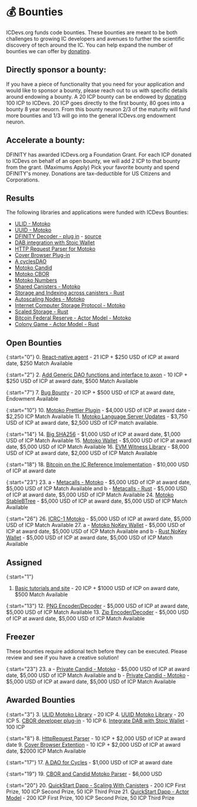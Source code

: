 # 💰 Bounties

ICDevs.org funds code bounties. These bounties are meant to be both challenges to growing IC developers and avenues to further the scientific discovery of tech around the IC. You can help expand the number of bounties we can offer by [donating](/donations.html).

## Directly sponsor a bounty:

If you have a piece of functionality that you need for your application and would like to sponsor a bounty, please reach out to us with specific details around endowing a bounty.  A 20 ICP bounty can be endowed by [donating](https://icdevs.org/donations.html) 100 ICP to ICDevs.  20 ICP goes directly to the first bounty, 80 goes into a bounty 8 year neuorn. From this bounty neuron 2/3 of the maturity will fund more bounties and 1/3 will go into the general ICDevs.org endowment neuron.

## Accelerate a bounty:

DFINITY has awarded ICDevs.org a Foundation Grant. For each ICP donated to ICDevs on behalf of an open bounty, we will add 2 ICP to that bounty from the grant. (Maximums Apply)  Pick your favorite bounty and spend DFINITY's money.  Donations are tax-deductible for US Citizens and Corporations.

## Results

The following libraries and applications were funded with ICDevs Bounties:

- [ULID - Motoko](https://github.com/aviate-labs/ulid.mo)
- [UUID - Motoko](https://github.com/aviate-labs/uuid.mo)
- [DFINITY Decoder - plug in](https://chrome.google.com/webstore/detail/dfinity-decoder/meaadkenfkhjakkkdapaallimhbdofck) - [source](https://github.com/jorgenbuilder/chrome-dfinity-decoder)
- [DAB integration with Stoic Wallet](https://github.com/Toniq-Labs/stoic-wallet/pull/13)
- [HTTP Request Parser for Motoko](https://github.com/tomijaga/http-parser.mo)
- [Cover Browser Plug-in](https://github.com/IT-Union-DAO/can-check/)
- [A cyclesDAO](https://github.com/sardariuss/CyclesDAO)
- [Motoko Candid](https://github.com/Gekctek/motoko_candid)
- [Motoko CBOR](https://github.com/Gekctek/motoko_cbor)
- [Motoko Numbers](https://github.com/Gekctek/motoko_numbers)
- [Shared Canisters - Motoko](https://github.com/professionalGithub99/ScalingBounty)
- [Storage and Indexing across canisters - Rust](https://github.com/GLicDEV/quickstart_scaling/)
- [Autoscaling Nodes - Motoko](https://github.com/hoosan/auto-scaling-notes)
- [Internet Computer Storage Protocol - Motoko](https://github.com/PrimLabs/ICSP0)
- [Scaled Storage - Rust](https://github.com/scroobius-pip/scaled_storage)
- [Bitcoin Federal Reserve - Actor Model - Motoko](https://github.com/professionalGithub99/actormodelbounty)
- [Colony Game - Actor Model - Rust](https://github.com/GLicDEV/ic-quickstart-actor-model)

## Open Bounties

{:start="0"}
0. [React-native agent](/bounties/2021/10/16/react-native-agent-bounty.html) - 21 ICP + $250 USD of ICP at award date, $250 Match Available

{:start="2"}
2. [Add Generic DAO functions and interface to axon](/bounties/2021/11/01/generic-dao-fork-axon-copy.html) - 10 ICP + $250 USD of ICP at award date, $500 Match Available

{:start="7"}
7. [Bug Bounty](/bounties/2022/01/03/Bug-Bounty.html) - 20 ICP + $500 USD of ICP at award date, Endowment Available

{:start="10"}
10. [Motoko Prettier Plugin](/bounties/2022/01/19/Motoko-Prettier-Plugin.html) - $4,000 USD of ICP at award date - $2,250 ICP Match Available
11. [Motoko Language Server Updates](/bounties/2022/02/12/Language-Server-Updates.html) - $3,750 USD of ICP at award date, $2,500 USD of ICP match available.


{:start="14"}
14. [Big SHA256](/bounties/2022/02/22/Big-SHA256.html) - $1,000 USD of ICP at award date, $1,000 USD of ICP Match Available
15. [Motoko Wallet](/bounties/2022/02/23/Motoko-Wallet.html) - $5,000 USD of ICP at award date, $5,000 USD of ICP Match Available
16. [EVM Witness Library](/bounties/2022/02/24/EVM-Witness-Library.html) - $8,000 USD of ICP at award date, $2,000 USD of ICP Match Available

{:start="18"}
18. [Bitcoin on the IC Reference Implementation](/bounties/2022/02/26/Bitcoin-on-the-IC-Reference-Implementation.html) - $10,000 USD of ICP at award date

{:start="23"}
23. a - [Metacalls - Motoko](/bounties/2022/09/14/Metacalls-Motoko.html) - $5,000 USD of ICP at award date, $5,000 USD of ICP Match Available and b - [Metacalls - Rust](/bounties/2022/09/14/Metacalls-Rust.html) - $5,000 USD of ICP at award date, $5,000 USD of ICP Match Available
24. [Motoko StableBTree](/bounties/2022/08/14/Motoko-StableBTree.html) - $5,000 USD of ICP at award date, $5,000 USD of ICP Match Available

{:start="26"}
26. [ICRC-1 Motoko](/bounties/2022/08/14/ICRC-1-Motoko.html) - $5,000 USD of ICP at award date, $5,000 USD of ICP Match Available
27. a - [Motoko NoKey Wallet](/bounties/2022/09/14/NoKey-Wallet-Motoko.html) - $5,000 USD of ICP at award date, $5,000 USD of ICP Match Available and b - [Rust NoKey Wallet](/bounties/2022/09/14/NoKey-Wallet-Rust.html) - $5,000 USD of ICP at award date, $5,000 USD of ICP Match Available


## Assigned 

{:start="1"}
1. [Basic tutorials and site](/bounties/2021/10/25/speed-run-the-ic-bounty.html) - 20 ICP + $1000 USD of ICP on award date, $500 Match Available

{:start="13"}
12. [PNG Encoder/Decoder](/bounties/2022/02/20/PNG-Encoder-Decoder.html) - $5,000 USD of ICP at award date, $5,000 USD of ICP Match Available
13. [Zip Encoder/Decoder](/bounties/2022/02/21/Zip-Encoder-Decoder.html) - $5,000 USD of ICP at award date, $5,000 USD of ICP Match Available







## Freezer

These bounties require addional tech before they can be executed. Please review and see if you have a creative solution!

{:start="23"}
23. a - [Private Candid - Motoko](/bounties/2022/08/08/Private-Candid-Motoko.html) - $5,000 USD of ICP at award date, $5,000 USD of ICP Match Available and b - [Private Candid - Motoko](/bounties/2022/08/08/Private-Candid-Rust.html) - $5,000 USD of ICP at award date, $5,000 USD of ICP Match Available

## Awarded Bounties

{:start="3"}
3. [ULID Motoko Library](https://icdevs.org/bounties/2021/11/08/ULID-motoko-library.html) - 20 ICP
4. [UUID Motoko Library](https://icdevs.org/bounties/2021/11/17/UUID-motoko-library.html) - 20 ICP
5. [CBOR developer plug-in](https://icdevs.org/bounties/2021/11/23/CBOR-plug-in.html) - 10 ICP
6. [Integrate DAB with Stoic Wallet](https://icdevs.org/bounties/2021/12/17/DAB-and-Stoic-Integration.html) - 100 ICP

{:start="8"}
8. [HttpRequest Parser](/bounties/2022/01/11/HTTPRequest-Parser.html) -  10 ICP + $2,000 USD of ICP at award date
9. [Cover Browser Extention](/bounties/2022/01/19/Cover-Browser-Extension.html) - 10 ICP + $2,000 USD of ICP at award date, $2000 ICP Match Available

{:start="17"}
17. [A DAO for Cycles](/bounties/2022/02/25/A-DAO-for-Cycles.html) - $1,000 USD of ICP at award date

{:start="19"}
19. [CBOR and Candid Motoko Parser](/bounties/2022/02/22/CBOR-and-Candid-Motoko-Parser.html) - $6,000 USD

{:start="20"}
20. [QuickStart Dapp - Scaling With Canisters](/bounties/2022/03/25/QuickStart-Dapp-Scaling-With-Canisters.html) - 200 ICP First Prize, 100 ICP Second Prize, 50 ICP Third Prize
21. [QuickStart Dapp - Actor Model](/bounties/2022/04/26/QuickStart-Dapp-Scaling-With-Actors.html) - 200 ICP First Prize, 100 ICP Second Prize, 50 ICP Third Prize
